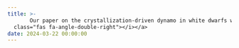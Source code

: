 ```yaml
---
title: >-
       Our paper on the crystallization-driven dynamo in white dwarfs was highlighted in <a href="https://aasnova.org/2024/03/25/crystallization-convection-and-a-magnetic-white-dwarf-mystery/" target="_blank"> AAS Nova <i     
  class="fas fa-angle-double-right"></i></a>
date: 2024-03-22 00:00:00 
---
```

